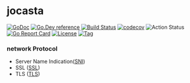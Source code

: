 # jocasta 

[![GoDoc](https://godoc.org/github.com/thinkgos/jocasta?status.svg)](https://godoc.org/github.com/thinkgos/jocasta)
[![Go.Dev reference](https://img.shields.io/badge/go.dev-reference-blue?logo=go&logoColor=white)](https://pkg.go.dev/github.com/thinkgos/jocasta?tab=doc)
[![Build Status](https://www.travis-ci.org/thinkgos/jocasta.svg?branch=master)](https://www.travis-ci.org/thinkgos/jocasta)
[![codecov](https://codecov.io/gh/thinkgos/jocasta/branch/master/graph/badge.svg)](https://codecov.io/gh/thinkgos/jocasta)
![Action Status](https://github.com/thinkgos/jocasta/workflows/Go/badge.svg)
[![Go Report Card](https://goreportcard.com/badge/github.com/thinkgos/jocasta)](https://goreportcard.com/report/github.com/thinkgos/jocasta)
[![License](https://img.shields.io/github/license/thinkgos/jocasta)](https://github.com/thinkgos/jocasta/raw/master/LICENSE)
[![Tag](https://img.shields.io/github/v/tag/thinkgos/jocasta)](https://github.com/thinkgos/jocasta/tags)




### network Protocol 
- Server Name Indication([SNI](https://tools.ietf.org/html/rfc6066))
- SSL ([SSL](https://tools.ietf.org/html/rfc6101))
- TLS ([TLS](https://tools.ietf.org/html/rfc6066))